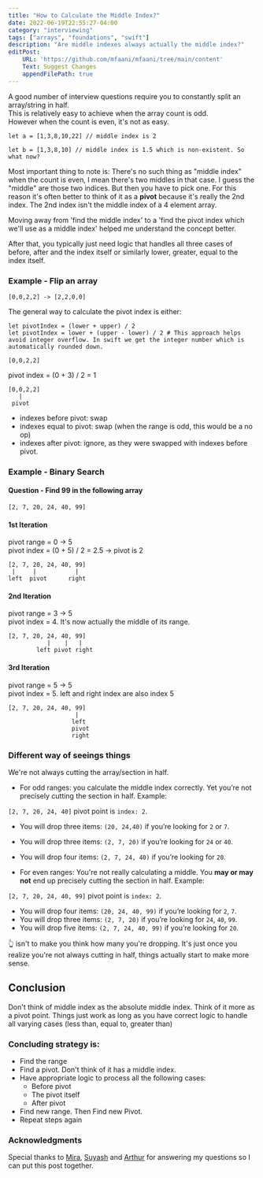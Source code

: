```yaml
---
title: "How to Calculate the Middle Index?"
date: 2022-06-19T22:55:27-04:00
category: "interviewing"
tags: ["arrays", "foundations", "swift"]
description: "Are middle indexes always actually the middle index?"
editPost:
    URL: 'https://github.com/mfaani/mfaani/tree/main/content'
    Text: Suggest Changes
    appendFilePath: true
---
```


A good number of interview questions require you to constantly split an array/string in half.  
This is relatively easy to achieve when the array count is odd.  
However when the count is even, it's not as easy. 

```
let a = [1,3,8,10,22] // middle index is 2
```

```
let b = [1,3,8,10] // middle index is 1.5 which is non-existent. So what now?
```

Most important thing to note is: There's no such thing as "middle index" when the count is even, I mean there's two middles in that case. I guess the "middle" are those two indices.‌‌ ‌But then you have to pick one. For this reason it's often better to think of it as a **pivot** because it's really the 2nd index. The 2nd index isn't the middle index of a 4 element array. 

Moving away from 'find the middle index' to a 'find the pivot index which we'll use as a middle index' helped me understand the concept better.

After that, you typically just need logic that handles all three cases of before, after and the index itself or similarly lower, greater, equal to the index itself.  

### Example - Flip an array

```
[0,0,2,2] -> [2,2,0,0]
```

The general way to calculate the pivot index is either: 

```
let pivotIndex = (lower + upper) / 2 
let pivotIndex = lower + (upper - lower) / 2 # This approach helps avoid integer overflow. In swift we get the integer number which is automatically rounded down.
```

```
[0,0,2,2]
```

pivot index = (0 + 3) / 2 = 1

```
[0,0,2,2]
   |
 pivot
```

- indexes before pivot: swap 
- indexes equal to pivot: swap (when the range is odd, this would be a no op)
- indexes after pivot: ignore, as they were swapped with indexes before pivot.

### Example - Binary Search

#### Question - Find 99 in the following array
```
[2, 7, 20, 24, 40, 99]
```

#### 1st Iteration
pivot range = 0 -> 5  
pivot index = (0 + 5) / 2 = 2.5 -> pivot is 2

```
[2, 7, 20, 24, 40, 99]
 |     |           |
left  pivot      right
```

#### 2nd Iteration
pivot range = 3 -> 5  
pivot index = 4. It's now actually the middle of its range. 

```
[2, 7, 20, 24, 40, 99]
           |    |   |
        left pivot right
```
#### 3rd Iteration
pivot range = 5 -> 5  
pivot index = 5. left and right index are also index 5

```
[2, 7, 20, 24, 40, 99]
                   | 
                  left
                  pivot
                  right
```

### Different way of seeings things

We're not always cutting the array/section in half. 

- For odd ranges: you calculate the middle index correctly. Yet you’re not precisely cutting the section in half. Example: 

`[2, 7, 20, 24, 40]` pivot point is `index: 2`.  

- You will drop three items: `(20, 24,40)` if you’re looking for `2` or `7`.  
- You will drop three items: `(2, 7, 20)` if you’re looking for `24` or `40`.  
- You will drop four items: `(2, 7, 24, 40)` if you’re looking for `20`.

- For even ranges: You're not really calculating a middle. You **may or may not** end up precisely cutting the section in half. Example: 

`[2, 7, 20, 24, 40, 99]` pivot point is `index: 2`.  

- You will drop four items: `(20, 24, 40, 99)` if you’re looking for `2`, `7`.  
- You will drop three items: `(2, 7, 20)` if you’re looking for `24`, `40`, `99`.  
- You will drop five items: `(2, 7, 24, 40, 99)` if you’re looking for `20`.

👆 isn't to make you think how many you're dropping. It's just once you realize you're not always cutting in half, things actually start to make more sense. 

## Conclusion

Don't think of middle index as the absolute middle index. Think of it more as a pivot point. 
Things just work as long as you have correct logic to handle all varying cases (less than, equal to, greater than)

### Concluding strategy is: 
- Find the range
- Find a pivot. Don't think of it has a middle index.
- Have appropriate logic to process all the following cases:
  - Before pivot
  - The pivot itself
  - After pivot
- Find new range. Then Find new Pivot. 
- Repeat steps again

### Acknowledgments

Special thanks to [Mira](https://twitter.com/andThenMira), [Suyash](https://twitter.com/suyashsrijan) and [Arthur](https://twitter.com/art_garzajr) for answering my questions so I can put this post together. 
